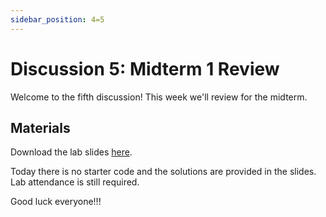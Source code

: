 ```yaml
---
sidebar_position: 4=5
---
```


# Discussion 5: Midterm 1 Review

Welcome to the fifth discussion! This week we'll review for the midterm.

## Materials

Download the lab slides [here](https://github.com/umass-compsci-220/public-materials/raw/main/discussion/Lab%205%20-%20Solutions.pdf).

Today there is no starter code and the solutions are provided in the slides. Lab attendance is still required.


Good luck everyone!!!